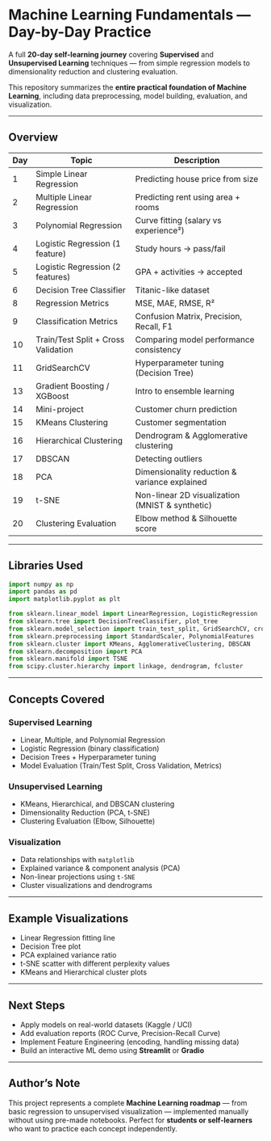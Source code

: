 
#  Machine Learning Fundamentals — Day-by-Day Practice

A full **20-day self-learning journey** covering **Supervised** and **Unsupervised Learning** techniques — from simple regression models to dimensionality reduction and clustering evaluation.

This repository summarizes the **entire practical foundation of Machine Learning**, including data preprocessing, model building, evaluation, and visualization.

---

##  Overview

| Day | Topic | Description |
|-----|--------|-------------|
| 1 | Simple Linear Regression | Predicting house price from size |
| 2 | Multiple Linear Regression | Predicting rent using area + rooms |
| 3 | Polynomial Regression | Curve fitting (salary vs experience²) |
| 4 | Logistic Regression (1 feature) | Study hours → pass/fail |
| 5 | Logistic Regression (2 features) | GPA + activities → accepted |
| 6 | Decision Tree Classifier | Titanic-like dataset |
| 8 | Regression Metrics | MSE, MAE, RMSE, R² |
| 9 | Classification Metrics | Confusion Matrix, Precision, Recall, F1 |
| 10 | Train/Test Split + Cross Validation | Comparing model performance consistency |
| 11 | GridSearchCV | Hyperparameter tuning (Decision Tree) |
| 13 | Gradient Boosting / XGBoost | Intro to ensemble learning |
| 14 | Mini-project | Customer churn prediction |
| 15 | KMeans Clustering | Customer segmentation |
| 16 | Hierarchical Clustering | Dendrogram & Agglomerative clustering |
| 17 | DBSCAN | Detecting outliers |
| 18 | PCA | Dimensionality reduction & variance explained |
| 19 | t-SNE | Non-linear 2D visualization (MNIST & synthetic) |
| 20 | Clustering Evaluation | Elbow method & Silhouette score |

---

## Libraries Used

```python
import numpy as np
import pandas as pd
import matplotlib.pyplot as plt

from sklearn.linear_model import LinearRegression, LogisticRegression
from sklearn.tree import DecisionTreeClassifier, plot_tree
from sklearn.model_selection import train_test_split, GridSearchCV, cross_val_score
from sklearn.preprocessing import StandardScaler, PolynomialFeatures
from sklearn.cluster import KMeans, AgglomerativeClustering, DBSCAN
from sklearn.decomposition import PCA
from sklearn.manifold import TSNE
from scipy.cluster.hierarchy import linkage, dendrogram, fcluster
````

---

##  Concepts Covered

###  **Supervised Learning**

* Linear, Multiple, and Polynomial Regression
* Logistic Regression (binary classification)
* Decision Trees + Hyperparameter tuning
* Model Evaluation (Train/Test Split, Cross Validation, Metrics)

###  **Unsupervised Learning**

* KMeans, Hierarchical, and DBSCAN clustering
* Dimensionality Reduction (PCA, t-SNE)
* Clustering Evaluation (Elbow, Silhouette)

###  **Visualization**

* Data relationships with `matplotlib`
* Explained variance & component analysis (PCA)
* Non-linear projections using `t-SNE`
* Cluster visualizations and dendrograms

---

##  Example Visualizations

* Linear Regression fitting line
* Decision Tree plot
* PCA explained variance ratio
* t-SNE scatter with different perplexity values
* KMeans and Hierarchical cluster plots

---

##  Next Steps

* Apply models on real-world datasets (Kaggle / UCI)
* Add evaluation reports (ROC Curve, Precision-Recall Curve)
* Implement Feature Engineering (encoding, handling missing data)
* Build an interactive ML demo using **Streamlit** or **Gradio**

---

##  Author’s Note

This project represents a complete **Machine Learning roadmap** — from basic regression to unsupervised visualization — implemented manually without using pre-made notebooks.
Perfect for **students or self-learners** who want to practice each concept independently.

